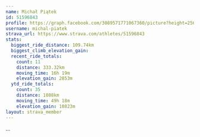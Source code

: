 ```yaml
---
name: Michał Piątek
id: 51596843
profile: https://graph.facebook.com/3089571771067360/picture?height=256&width=256
username: michal-piatek
strava_url: https://www.strava.com/athletes/51596843
stats:
  biggest_ride_distance: 109.74km
  biggest_climb_elevation_gain: 
  recent_ride_totals:
    count: 11
    distance: 333.32km
    moving_time: 16h 19m
    elevation_gain: 2853m
  ytd_ride_totals:
    count: 35
    distance: 1088km
    moving_time: 49h 18m
    elevation_gain: 10823m
layout: strava_member
--- 
```

...

